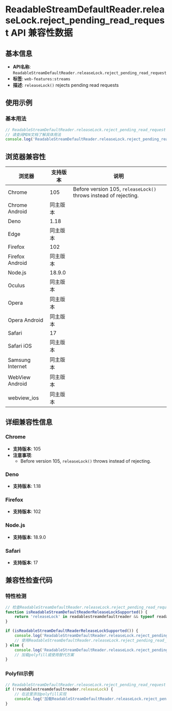 # ReadableStreamDefaultReader.releaseLock.reject_pending_read_request API 兼容性数据

## 基本信息

- **API名称**: `ReadableStreamDefaultReader.releaseLock.reject_pending_read_request`
- **标签**: `web-features:streams`
- **描述**: `releaseLock()` rejects pending read requests

## 使用示例

### 基本用法

```javascript
// ReadableStreamDefaultReader.releaseLock.reject_pending_read_request 使用示例
// 请查阅MDN文档了解具体用法
console.log('ReadableStreamDefaultReader.releaseLock.reject_pending_read_request API');
```

## 浏览器兼容性

| 浏览器 | 支持版本 | 说明 |
|--------|----------|------|
| Chrome | 105 | Before version 105, `releaseLock()` throws instead of rejecting. |
| Chrome Android | 同主版本 |  |
| Deno | 1.18 |  |
| Edge | 同主版本 |  |
| Firefox | 102 |  |
| Firefox Android | 同主版本 |  |
| Node.js | 18.9.0 |  |
| Oculus | 同主版本 |  |
| Opera | 同主版本 |  |
| Opera Android | 同主版本 |  |
| Safari | 17 |  |
| Safari iOS | 同主版本 |  |
| Samsung Internet | 同主版本 |  |
| WebView Android | 同主版本 |  |
| webview_ios | 同主版本 |  |

## 详细兼容性信息

### Chrome

- **支持版本**: 105
- **注意事项**:
  - Before version 105, `releaseLock()` throws instead of rejecting.

### Deno

- **支持版本**: 1.18

### Firefox

- **支持版本**: 102

### Node.js

- **支持版本**: 18.9.0

### Safari

- **支持版本**: 17

## 兼容性检查代码

### 特性检测

```javascript
// 检查ReadableStreamDefaultReader.releaseLock.reject_pending_read_request是否支持
function isReadableStreamDefaultReaderReleaseLockSupported() {
    return 'releaseLock' in readablestreamdefaultreader && typeof readablestreamdefaultreader.releaseLock === 'function';
}

if (isReadableStreamDefaultReaderReleaseLockSupported()) {
    console.log('ReadableStreamDefaultReader.releaseLock.reject_pending_read_request 支持');
    // 使用ReadableStreamDefaultReader.releaseLock.reject_pending_read_request
} else {
    console.log('ReadableStreamDefaultReader.releaseLock.reject_pending_read_request 不支持，需要polyfill');
    // 加载polyfill或使用替代方案
}
```

### Polyfill示例

```javascript
// ReadableStreamDefaultReader.releaseLock.reject_pending_read_request polyfill
if (!readablestreamdefaultreader.releaseLock) {
    // 在这里添加polyfill实现
    console.log('加载ReadableStreamDefaultReader.releaseLock.reject_pending_read_request polyfill');
}
```

